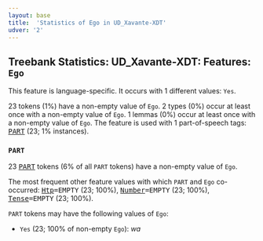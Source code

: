 ```yaml
---
layout: base
title:  'Statistics of Ego in UD_Xavante-XDT'
udver: '2'
---
```


## Treebank Statistics: UD_Xavante-XDT: Features: `Ego`

This feature is language-specific.
It occurs with 1 different values: `Yes`.

23 tokens (1%) have a non-empty value of `Ego`.
2 types (0%) occur at least once with a non-empty value of `Ego`.
1 lemmas (0%) occur at least once with a non-empty value of `Ego`.
The feature is used with 1 part-of-speech tags: <tt><a href="xav_xdt-pos-PART.html">PART</a></tt> (23; 1% instances).

### `PART`

23 <tt><a href="xav_xdt-pos-PART.html">PART</a></tt> tokens (6% of all `PART` tokens) have a non-empty value of `Ego`.

The most frequent other feature values with which `PART` and `Ego` co-occurred: <tt><a href="xav_xdt-feat-Htp.html">Htp</a></tt><tt>=EMPTY</tt> (23; 100%), <tt><a href="xav_xdt-feat-Number.html">Number</a></tt><tt>=EMPTY</tt> (23; 100%), <tt><a href="xav_xdt-feat-Tense.html">Tense</a></tt><tt>=EMPTY</tt> (23; 100%).

`PART` tokens may have the following values of `Ego`:

* `Yes` (23; 100% of non-empty `Ego`): <em>wa</em>

